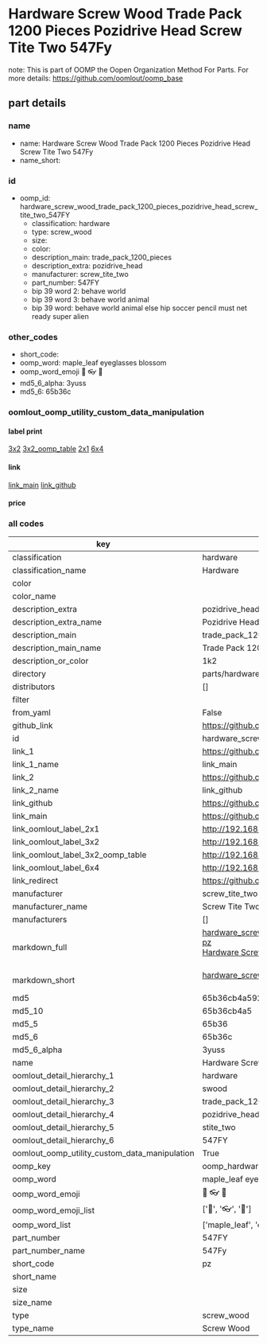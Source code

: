 # Hardware Screw Wood Trade Pack 1200 Pieces Pozidrive Head Screw Tite Two 547Fy  

note: This is part of OOMP the Oopen Organization Method For Parts. For more details: https://github.com/oomlout/oomp_base

##  part details
  







### name
* name: Hardware Screw Wood Trade Pack 1200 Pieces Pozidrive Head Screw Tite Two 547Fy
* name_short: 
### id
* oomp_id: hardware_screw_wood_trade_pack_1200_pieces_pozidrive_head_screw_tite_two_547FY
  * classification: hardware
  * type: screw_wood
  * size: 
  * color: 
  * description_main: trade_pack_1200_pieces
  * description_extra: pozidrive_head
  * manufacturer: screw_tite_two
  * part_number: 547FY
  * bip 39 word 2: behave world
  * bip 39 word 3: behave world animal
  * bip 39 word: behave world animal else hip soccer pencil must net ready super alien

### other_codes
* short_code: 
* oomp_word: maple_leaf eyeglasses blossom
* oomp_word_emoji :maple_leaf: :eyeglasses: :blossom:
* md5_6_alpha: 3yuss
* md5_6: 65b36c






### oomlout_oomp_utility_custom_data_manipulation
#### label print
[3x2](http://192.168.1.245:1112/?label=oomp%203yuss)
[3x2_oomp_table](http://192.168.1.108:1112/?label=oomp%203yuss)
[2x1](http://192.168.1.242:1112/?label=oomp%203yuss)
[6x4](http://192.168.1.55:1112/?label=oomp%203yuss)    

#### link

[link_main](https://github.com/oomlout/oomlout_oomp_version_1_messy/tree/main/parts/hardware_screw_wood_trade_pack_1200_pieces_pozidrive_head_screw_tite_two_547FY) [link_github](https://github.com/oomlout/oomlout_oomp_version_1_messy/tree/main/parts/hardware_screw_wood_trade_pack_1200_pieces_pozidrive_head_screw_tite_two_547FY)                             

#### price







### all codes 
| key | value |  
| --- | --- |  
| classification | hardware |  
| classification_name | Hardware |  
| color |  |  
| color_name |  |  
| description_extra | pozidrive_head |  
| description_extra_name | Pozidrive Head |  
| description_main | trade_pack_1200_pieces |  
| description_main_name | Trade Pack 1200 Pieces |  
| description_or_color | 1k2 |  
| directory | parts/hardware_screw_wood_trade_pack_1200_pieces_pozidrive_head_screw_tite_two_547FY |  
| distributors | [] |  
| filter |  |  
| from_yaml | False |  
| github_link | https://github.com/oomlout/oomlout_oomp_part_src/tree/main/parts/hardware_screw_wood_trade_pack_1200_pieces_pozidrive_head_screw_tite_two_547FY |  
| id | hardware_screw_wood_trade_pack_1200_pieces_pozidrive_head_screw_tite_two_547FY |  
| link_1 | https://github.com/oomlout/oomlout_oomp_version_1_messy/tree/main/parts/hardware_screw_wood_trade_pack_1200_pieces_pozidrive_head_screw_tite_two_547FY |  
| link_1_name | link_main |  
| link_2 | https://github.com/oomlout/oomlout_oomp_version_1_messy/tree/main/parts/hardware_screw_wood_trade_pack_1200_pieces_pozidrive_head_screw_tite_two_547FY |  
| link_2_name | link_github |  
| link_github | https://github.com/oomlout/oomlout_oomp_version_1_messy/tree/main/parts/hardware_screw_wood_trade_pack_1200_pieces_pozidrive_head_screw_tite_two_547FY |  
| link_main | https://github.com/oomlout/oomlout_oomp_version_1_messy/tree/main/parts/hardware_screw_wood_trade_pack_1200_pieces_pozidrive_head_screw_tite_two_547FY |  
| link_oomlout_label_2x1 | http://192.168.1.242:1112/?label=oomp%203yuss |  
| link_oomlout_label_3x2 | http://192.168.1.245:1112/?label=oomp%203yuss |  
| link_oomlout_label_3x2_oomp_table | http://192.168.1.108:1112/?label=oomp%203yuss |  
| link_oomlout_label_6x4 | http://192.168.1.55:1112/?label=oomp%203yuss |  
| link_redirect | https://github.com/oomlout/oomlout_oomp_version_1_messy/tree/main/parts/hardware_screw_wood_trade_pack_1200_pieces_pozidrive_head_screw_tite_two_547FY |  
| manufacturer | screw_tite_two |  
| manufacturer_name | Screw Tite Two |  
| manufacturers | [] |  
| markdown_full | [hardware_screw_wood_trade_pack_1200_pieces_pozidrive_head_screw_tite_two_547FY](none)<br>[pz](none)<br>[Hardware Screw Wood Trade Pack 1200 Pieces Pozidrive Head Screw Tite Two 547Fy](none)<br><br> |  
| markdown_short | [hardware_screw_wood_trade_pack_1200_pieces_pozidrive_head_screw_tite_two_547FY](none)<br><br> |  
| md5 | 65b36cb4a59214573735f482123f68a3 |  
| md5_10 | 65b36cb4a5 |  
| md5_5 | 65b36 |  
| md5_6 | 65b36c |  
| md5_6_alpha | 3yuss |  
| name | Hardware Screw Wood Trade Pack 1200 Pieces Pozidrive Head Screw Tite Two 547Fy |  
| oomlout_detail_hierarchy_1 | hardware |  
| oomlout_detail_hierarchy_2 | swood |  
| oomlout_detail_hierarchy_3 | trade_pack_1200_pieces |  
| oomlout_detail_hierarchy_4 | pozidrive_head |  
| oomlout_detail_hierarchy_5 | stite_two |  
| oomlout_detail_hierarchy_6 | 547FY |  
| oomlout_oomp_utility_custom_data_manipulation | True |  
| oomp_key | oomp_hardware_screw_wood_trade_pack_1200_pieces_pozidrive_head_screw_tite_two_547FY |  
| oomp_word | maple_leaf eyeglasses blossom |  
| oomp_word_emoji | :maple_leaf: :eyeglasses: :blossom: |  
| oomp_word_emoji_list | [':maple_leaf:', ':eyeglasses:', ':blossom:'] |  
| oomp_word_list | ['maple_leaf', 'eyeglasses', 'blossom'] |  
| part_number | 547FY |  
| part_number_name | 547Fy |  
| short_code | pz |  
| short_name |  |  
| size |  |  
| size_name |  |  
| type | screw_wood |  
| type_name | Screw Wood |  
